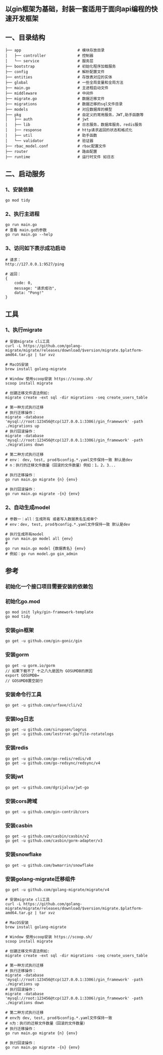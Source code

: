 ## 以gin框架为基础，封装一套适用于面向api编程的快速开发框架
## 一、目录结构
```
├── app                         # 模块存放目录
│   ├── controller              # 控制器
│   └── service                 # 服务层
├── bootstrap                   # 初始化程序加载服务
├── config                      # 解析配置文件
├── entities                    # 存放表对应的实体
├── global                      # 一些全局变量和全局方法
├── main.go                     # 主进程启动文件
├── middleware                  # 中间件
├── migrate.go                  # 数据迁移文件
├── migrations                  # 数据迁移的sql文件目录
├── models                      # 对应数据库的模型
├── pkg                         # 自定义的常用服务，JWT,助手函数等
│   ├── auth                    # jwt
│   ├── lib                     # 日志服务，数据库服务，redis服务
│   ├── response                # http请求返回的状态和格式化
│   ├── util                    # 助手函数
│   └── validator               # 验证器
├── rbac_model.conf             # rbac配置文件
├── router                      # 路由配置
├── runtime                     # 运行时文件 如日志
```

## 二、启动服务
### 1、安装依赖
```shell script
go mod tidy 
```
### 2、执行主进程
```shell script
go run main.go 
# 查看 main.go的参数
go run main.go --help
```
### 3、访问如下表示成功启动
```shell script
# 请求：
http://127.0.0.1:9527/ping

# 返回：
{
    code: 0,
    message: "请求成功",
    data: "Pong!"
}
```
## 工具

### 1、执行migrate
```shell script
# 安装migrate cli工具
curl -L https://github.com/golang-migrate/migrate/releases/download/$version/migrate.$platform-amd64.tar.gz | tar xvz

# MacOS安装
brew install golang-migrate

# Window 使用scoop安装 https://scoop.sh/
scoop install migrate

# 创建迁移文件语法例如:
migrate create -ext sql -dir migrations -seq create_users_table

# 第一种方式执行迁移
# 执行迁移操作：
migrate -database 'mysql://root:123456@tcp(127.0.0.1:3306)/gin_framework' -path ./migrations up
# 执行回滚操作：
migrate -database 'mysql://root:123456@tcp(127.0.0.1:3306)/gin_framework' -path ./migrations down

# 第二种方式执行迁移
# env： dev, test, prod与config.*.yaml文件保持一致 默认是dev
# n：执行的迁移文件数量（回滚的文件数量）例如：1，2，3...

# 执行迁移操作：
go run main.go migrate {n} {env}

# 执行回滚操作：
go run main.go migrate -{n} {env}
```
### 2、自动生成model
```shell script
# 参数一：all：生成所有 或者写入数据表名生成单个
# env：dev, test, prod与config.*.yaml文件保持一致 默认是dev

# 执行生成所有model
go run main.go model all {env}
#
go run main.go model {数据表名} {env}
# 例如：go run model.go gin_admin
```

## 参考 
### 初始化一个接口项目需要安装的依赖包
### 初始化go.mod
```shell script
go mod init lyky/gin-framework-template
go mod tidy
```

### 安装gin框架
```shell script
go get -u github.com/gin-gonic/gin
```

### 安装gorm
```shell script
go get -u gorm.io/gorm
// 如果下载不了 十之八九是因为 GOSUMDB的原因 
export GOSUMDB=
// GOSUMDB置空就行
```

### 安装命令行工具
```shell script
go get -u github.com/urfave/cli/v2
```

### 安装log日志
```shell script
go get -u github.com/sirupsen/logrus
go get -u github.com/lestrrat-go/file-rotatelogs
```

### 安装redis
```shell script
go get -u github.com/go-redis/redis/v8
go get -u github.com/go-redsync/redsync/v4
```

### 安装jwt
```shell script
go get -u github.com/dgrijalva/jwt-go
```

### 安装cors跨域
```shell script
go get -u github.com/gin-contrib/cors
```

### 安装casbin
```shell script
go get -u github.com/casbin/casbin/v2
go get -u github.com/casbin/gorm-adapter/v3
```

### 安装snowflake
```shell script
go get -u github.com/bwmarrin/snowflake
```

### 安装golang-migrate迁移组件
```shell script
go get -u github.com/golang-migrate/migrate/v4

# 安装migrate cli工具
curl -L https://github.com/golang-migrate/migrate/releases/download/$version/migrate.$platform-amd64.tar.gz | tar xvz

# MacOS安装
brew install golang-migrate

# Window 使用scoop安装 https://scoop.sh/
scoop install migrate

# 创建迁移文件语法例如:
migrate create -ext sql -dir migrations -seq create_users_table

# 第一种方式执行迁移
# 执行迁移操作：
migrate -database 'mysql://root:123456@tcp(127.0.0.1:3306)/gin_framework' -path ./migrations up
# 执行回滚操作：
migrate -database 'mysql://root:123456@tcp(127.0.0.1:3306)/gin_framework' -path ./migrations down

# 第二种方式执行迁移
# env为 dev, test, prod与config.*.yaml文件保持一致
# n为：执行的迁移文件数量（回滚的文件数量）
# 执行迁移操作：
go run main.go migrate {n} {env}

# 执行回滚操作：
go run main.go migrate -{n} {env}
```
